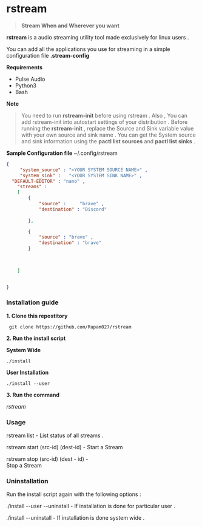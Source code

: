 # rstream

> **Stream When and Wherever you want**


**rstream** is a audio streaming utility tool made exclusively for linux users . 

You can add all the applications you use for streaming in a simple configuration file **.stream-config**


**Requirements** 

- Pulse Audio 
- Python3  
- Bash 


**Note**

> You need to run **rstream-init** before using rstream . Also , You can add rstream-init into autostart settings of your distribution . 
> Before running the **rstream-init** ,  replace the Source and Sink variable value with your own source and sink name . 
> You can get the System source and sink information using the **pactl list sources** and **pactl list sinks** .  

**Sample Configuration file**  ~/.config/rstream
```json
{
	 "system_source" : "<YOUR SYSTEM SOURCE NAME>" ,
	 "system_sink" :   "<YOUR SYSTEM SINK NAME>" ,
  "DEFAULT-EDITOR" : "nano" , 
	"streams" :
	[
		{
			"source" :     "brave" ,
			"destination" : "Discord"
			
		},

		{
			"source" : "brave" ,
			"destination" : "brave" 
		}
		
		

	]


}


```




### Installation guide 

**1. Clone this repostitory** 

``` 
 git clone https://github.com/Rupam027/rstream
```

**2. Run the install script** 

**System Wide**
```
./install
```

**User Installation**

```
./install --user   
```

**3. Run the command**

*rstream <options>*
 
 
 ### Usage
 
 
rstream list        - List  status of all streams . 

rstream start (src-id) (dest-id) - 
Start a Stream

rstream stop (src-id) (dest - id) -  
Stop a Stream


### Uninstallation 

Run the install script again with the following options :

./install --user --uninstall - If installation is done for particular user . 

./install  --uninstall -   If installation is done system wide . 

 
 
 
 
